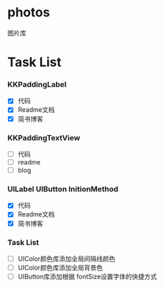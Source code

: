 # photos
图片库

# Task List

### KKPaddingLabel 
* [x] 代码
* [x] Readme文档
* [x] 简书博客

### KKPaddingTextView
* [ ] 代码
* [ ] readme
* [ ] blog
### UILabel UIButton InitionMethod
* [x] 代码
* [x] Readme文档
* [x] 简书博客

###  Task List
* [ ] UIColor颜色库添加全局间隔线颜色
* [ ] UIColor颜色库添加全局背景色
* [ ] UIButton库添加根据 fontSize设置字体的快捷方式
